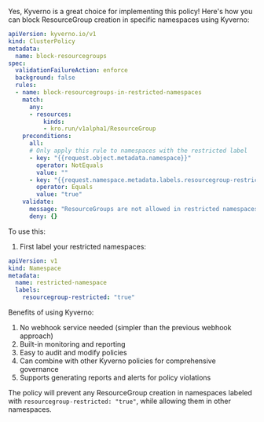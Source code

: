 Yes, Kyverno is a great choice for implementing this policy! Here's how you can block ResourceGroup creation in specific namespaces using Kyverno:

```yaml:block-resourcegroups-policy.yaml
apiVersion: kyverno.io/v1
kind: ClusterPolicy
metadata:
  name: block-resourcegroups
spec:
  validationFailureAction: enforce
  background: false
  rules:
  - name: block-resourcegroups-in-restricted-namespaces
    match:
      any:
      - resources:
          kinds:
          - kro.run/v1alpha1/ResourceGroup
    preconditions:
      all:
      # Only apply this rule to namespaces with the restricted label
      - key: "{{request.object.metadata.namespace}}"
        operator: NotEquals
        value: ""
      - key: "{{request.namespace.metadata.labels.resourcegroup-restricted}}"
        operator: Equals
        value: "true"
    validate:
      message: "ResourceGroups are not allowed in restricted namespaces"
      deny: {}
```

To use this:

1. First label your restricted namespaces:

```yaml:restricted-namespace.yaml
apiVersion: v1
kind: Namespace
metadata:
  name: restricted-namespace
  labels:
    resourcegroup-restricted: "true"
```

Benefits of using Kyverno:
1. No webhook service needed (simpler than the previous webhook approach)
2. Built-in monitoring and reporting
3. Easy to audit and modify policies
4. Can combine with other Kyverno policies for comprehensive governance
5. Supports generating reports and alerts for policy violations

The policy will prevent any ResourceGroup creation in namespaces labeled with `resourcegroup-restricted: "true"`, while allowing them in other namespaces.
